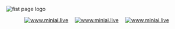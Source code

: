 ![fist page logo](https://github.com/MiniAiLive/.github/assets/136824647/32317ada-45a0-4d08-9f47-3bf340474b9b)


<p align="center">
<a target="_blank" href="https://t.me/miniai_contact"><img src="https://img.shields.io/badge/telegram-@MiniAI-blue.svg?logo=telegram" alt="www.miniai.live"></a>&emsp;
<a target="_blank" href="https://wa.me/+14696382235"><img src="https://img.shields.io/badge/whatsapp-MiniAI-blue.svg?logo=whatsapp" alt="www.miniai.live"></a>&emsp;
<a target="_blank" href="skype:live:.cid.d6bad41bc5a839e?chat"><img src="https://img.shields.io/badge/skype-MiniAI-blue.svg?logo=skype" alt="www.miniai.live"></a>&emsp;
</p>

